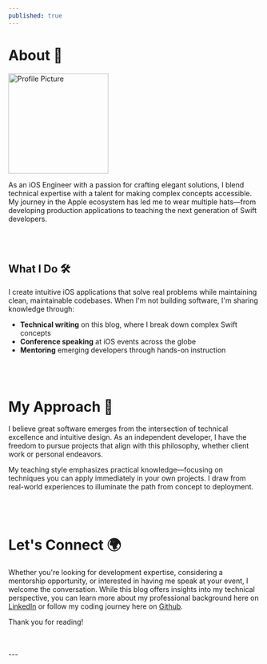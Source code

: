 ```yaml
---
published: true
---
```


# About 👤
<p><img src="https://firebasestorage.googleapis.com/v0/b/by-rule-90fbd.appspot.com/o/swiftuiweekly%2FPFP.png?alt=media&token=555d869c-661d-414b-8584-f26560226c44" alt="Profile Picture" style="height: 200px;"/></p>
<p>As an iOS Engineer with a passion for crafting elegant solutions, I blend technical expertise with a talent for making complex concepts accessible. My journey in the Apple ecosystem has led me to wear multiple hats—from developing production applications to teaching the next generation of Swift developers.</p>
<br></br>

## What I Do 🛠️

<p>I create intuitive iOS applications that solve real problems while maintaining clean, maintainable codebases. When I'm not building software, I'm sharing knowledge through:

- **Technical writing** on this blog, where I break down complex Swift concepts
- **Conference speaking** at iOS events across the globe
- **Mentoring** emerging developers through hands-on instruction
</p>
<br></br>

# My Approach 🎯

<p>I believe great software emerges from the intersection of technical excellence and intuitive design. As an independent developer, I have the freedom to pursue projects that align with this philosophy, whether client work or personal endeavors.</p>

<p>My teaching style emphasizes practical knowledge—focusing on techniques you can apply immediately in your own projects. I draw from real-world experiences to illuminate the path from concept to deployment.</p>
<br></br>

# Let's Connect 🌍
<p>Whether you're looking for development expertise, considering a mentorship opportunity, or interested in having me speak at your event, I welcome the conversation. While this blog offers insights into my technical perspective, you can learn more about my professional background here on <a href="https://www.linkedin.com/in/daniel-j-a-094615205/">LinkedIn</a> or follow my coding journey here on <a href="https://github.com/startdevelopfin">Github</a>.</p>
                                
<p>Thank you for reading!</p>
<br></br>
---
